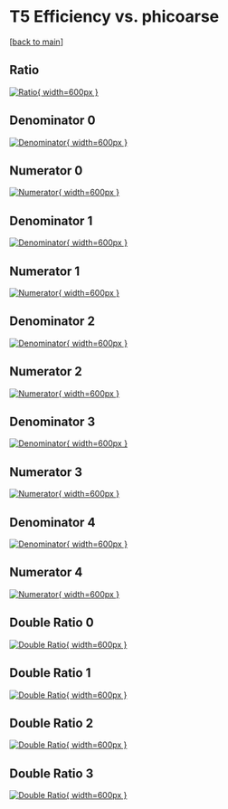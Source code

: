 # T5 Efficiency vs. phicoarse

[[back to main](./)]



## Ratio

[![Ratio](../mtv/var/T5_base_13_-1_eff_phicoarse.png){ width=600px }](../mtv/var/T5_base_13_-1_eff_phicoarse.pdf)

## Denominator 0

[![Denominator](../mtv/den/T5_base_13_-1_eff_phicoarse_den0.png){ width=600px }](../mtv/den/T5_base_13_-1_eff_phicoarse_den0.pdf)

## Numerator 0

[![Numerator](../mtv/num/T5_base_13_-1_eff_phicoarse_num0.png){ width=600px }](../mtv/num/T5_base_13_-1_eff_phicoarse_num0.pdf)

## Denominator 1

[![Denominator](../mtv/den/T5_base_13_-1_eff_phicoarse_den1.png){ width=600px }](../mtv/den/T5_base_13_-1_eff_phicoarse_den1.pdf)

## Numerator 1

[![Numerator](../mtv/num/T5_base_13_-1_eff_phicoarse_num1.png){ width=600px }](../mtv/num/T5_base_13_-1_eff_phicoarse_num1.pdf)

## Denominator 2

[![Denominator](../mtv/den/T5_base_13_-1_eff_phicoarse_den2.png){ width=600px }](../mtv/den/T5_base_13_-1_eff_phicoarse_den2.pdf)

## Numerator 2

[![Numerator](../mtv/num/T5_base_13_-1_eff_phicoarse_num2.png){ width=600px }](../mtv/num/T5_base_13_-1_eff_phicoarse_num2.pdf)

## Denominator 3

[![Denominator](../mtv/den/T5_base_13_-1_eff_phicoarse_den3.png){ width=600px }](../mtv/den/T5_base_13_-1_eff_phicoarse_den3.pdf)

## Numerator 3

[![Numerator](../mtv/num/T5_base_13_-1_eff_phicoarse_num3.png){ width=600px }](../mtv/num/T5_base_13_-1_eff_phicoarse_num3.pdf)

## Denominator 4

[![Denominator](../mtv/den/T5_base_13_-1_eff_phicoarse_den4.png){ width=600px }](../mtv/den/T5_base_13_-1_eff_phicoarse_den4.pdf)

## Numerator 4

[![Numerator](../mtv/num/T5_base_13_-1_eff_phicoarse_num4.png){ width=600px }](../mtv/num/T5_base_13_-1_eff_phicoarse_num4.pdf)

## Double Ratio 0

[![Double Ratio](../mtv/ratio/T5_base_13_-1_eff_phicoarse_ratio0.png){ width=600px }](../mtv/ratio/T5_base_13_-1_eff_phicoarse_ratio0.pdf)

## Double Ratio 1

[![Double Ratio](../mtv/ratio/T5_base_13_-1_eff_phicoarse_ratio1.png){ width=600px }](../mtv/ratio/T5_base_13_-1_eff_phicoarse_ratio1.pdf)

## Double Ratio 2

[![Double Ratio](../mtv/ratio/T5_base_13_-1_eff_phicoarse_ratio2.png){ width=600px }](../mtv/ratio/T5_base_13_-1_eff_phicoarse_ratio2.pdf)

## Double Ratio 3

[![Double Ratio](../mtv/ratio/T5_base_13_-1_eff_phicoarse_ratio3.png){ width=600px }](../mtv/ratio/T5_base_13_-1_eff_phicoarse_ratio3.pdf)

